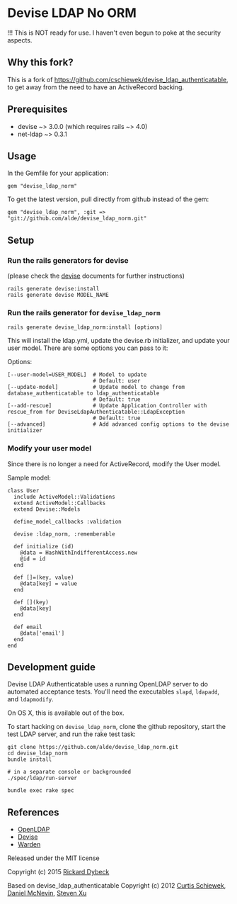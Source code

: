 # Devise LDAP No ORM

!!! This is NOT ready for use. I haven't even begun to poke at the security aspects.

## Why this fork?
This is a fork of https://github.com/cschiewek/devise_ldap_authenticatable, to get away from the need to have an ActiveRecord backing.

## Prerequisites
 * devise ~> 3.0.0 (which requires rails ~> 4.0)
 * net-ldap ~> 0.3.1

## Usage
In the Gemfile for your application:

    gem "devise_ldap_norm"

To get the latest version, pull directly from github instead of the gem:

    gem "devise_ldap_norm", :git => "git://github.com/alde/devise_ldap_norm.git"


## Setup
### Run the rails generators for devise
(please check the [devise](http://github.com/plataformatec/devise) documents for further instructions)

    rails generate devise:install
    rails generate devise MODEL_NAME

### Run the rails generator for `devise_ldap_norm`

    rails generate devise_ldap_norm:install [options]

This will install the ldap.yml, update the devise.rb initializer, and update your user model. There are some options you can pass to it:

Options:

    [--user-model=USER_MODEL]  # Model to update
                               # Default: user
    [--update-model]           # Update model to change from database_authenticatable to ldap_authenticatable
                               # Default: true
    [--add-rescue]             # Update Application Controller with rescue_from for DeviseLdapAuthenticatable::LdapException
                               # Default: true
    [--advanced]               # Add advanced config options to the devise initializer

### Modify your user model
Since there is no longer a need for ActiveRecord, modify the User model.

Sample model:


    class User
      include ActiveModel::Validations
      extend ActiveModel::Callbacks
      extend Devise::Models

      define_model_callbacks :validation

      devise :ldap_norm, :rememberable

      def initialize (id)
        @data = HashWithIndifferentAccess.new
        @id = id
      end

      def []=(key, value)
        @data[key] = value
      end

      def [](key)
        @data[key]
      end

      def email
        @data['email']
      end
    end


Development guide
------------

Devise LDAP Authenticatable uses a running OpenLDAP server to do automated acceptance tests. You'll need the executables `slapd`, `ldapadd`, and `ldapmodify`.

On OS X, this is available out of the box.

To start hacking on `devise_ldap_norm`, clone the github repository, start the test LDAP server, and run the rake test task:

    git clone https://github.com/alde/devise_ldap_norm.git
    cd devise_ldap_norm
    bundle install

    # in a separate console or backgrounded
    ./spec/ldap/run-server

    bundle exec rake spec

References
----------
* [OpenLDAP](http://www.openldap.org/)
* [Devise](http://github.com/plataformatec/devise)
* [Warden](http://github.com/hassox/warden)

Released under the MIT license

Copyright (c) 2015 [Rickard Dybeck](https://github.com/alde)

Based on devise_ldap_authenticatable
Copyright (c) 2012 [Curtis Schiewek](https://github.com/cschiewek), [Daniel McNevin](https://github.com/dpmcnevin), [Steven Xu](https://github.com/cairo140)
